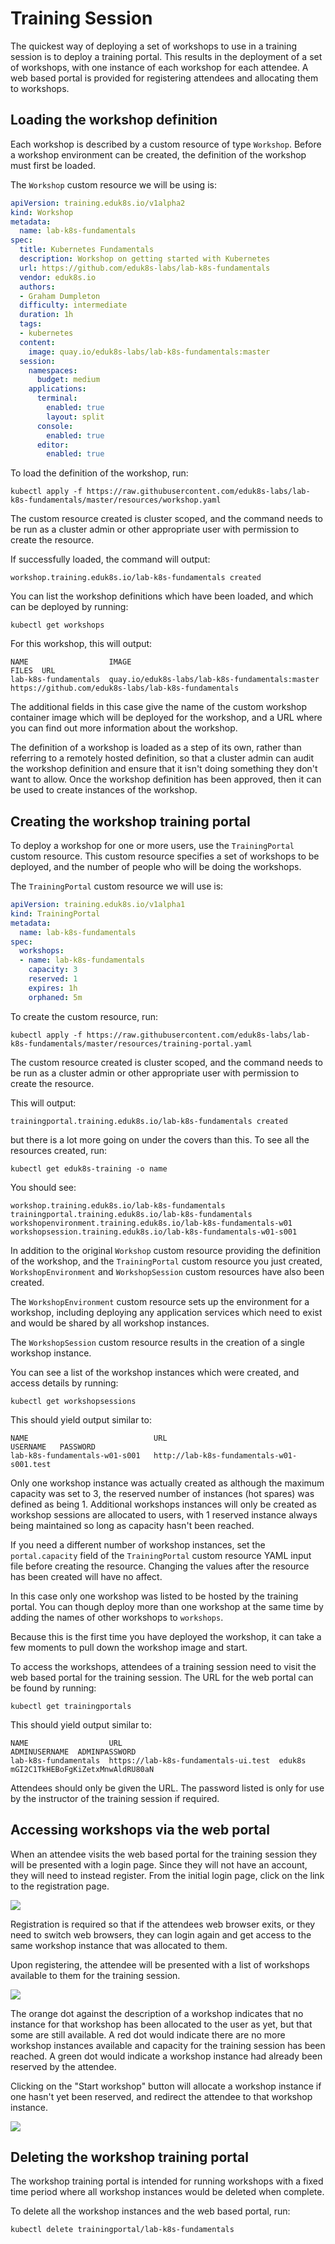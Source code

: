Training Session
================

The quickest way of deploying a set of workshops to use in a training session is to deploy a training portal. This results in the deployment of a set of workshops, with one instance of each workshop for each attendee. A web based portal is provided for registering attendees and allocating them to workshops.

Loading the workshop definition
-------------------------------

Each workshop is described by a custom resource of type ``Workshop``. Before a workshop environment can be created, the definition of the workshop must first be loaded.

The ``Workshop`` custom resource we will be using is:

```yaml
apiVersion: training.eduk8s.io/v1alpha2
kind: Workshop
metadata:
  name: lab-k8s-fundamentals
spec:
  title: Kubernetes Fundamentals
  description: Workshop on getting started with Kubernetes
  url: https://github.com/eduk8s-labs/lab-k8s-fundamentals
  vendor: eduk8s.io
  authors:
  - Graham Dumpleton
  difficulty: intermediate
  duration: 1h
  tags:
  - kubernetes
  content:
    image: quay.io/eduk8s-labs/lab-k8s-fundamentals:master
  session:
    namespaces:
      budget: medium
    applications:
      terminal:
        enabled: true
        layout: split
      console:
        enabled: true
      editor:
        enabled: true
```

To load the definition of the workshop, run:

```
kubectl apply -f https://raw.githubusercontent.com/eduk8s-labs/lab-k8s-fundamentals/master/resources/workshop.yaml
```

The custom resource created is cluster scoped, and the command needs to be run as a cluster admin or other appropriate user with permission to create the resource.

If successfully loaded, the command will output:

```
workshop.training.eduk8s.io/lab-k8s-fundamentals created
```

You can list the workshop definitions which have been loaded, and which can be deployed by running:

```
kubectl get workshops
```

For this workshop, this will output:

```
NAME                  IMAGE                                            FILES  URL
lab-k8s-fundamentals  quay.io/eduk8s-labs/lab-k8s-fundamentals:master         https://github.com/eduk8s-labs/lab-k8s-fundamentals
```

The additional fields in this case give the name of the custom workshop container image which will be deployed for the workshop, and a URL where you can find out more information about the workshop.

The definition of a workshop is loaded as a step of its own, rather than referring to a remotely hosted definition, so that a cluster admin can audit the workshop definition and ensure that it isn't doing something they don't want to allow. Once the workshop definition has been approved, then it can be used to create instances of the workshop.

Creating the workshop training portal
-------------------------------------

To deploy a workshop for one or more users, use the ``TrainingPortal`` custom resource. This custom resource specifies a set of workshops to be deployed, and the number of people who will be doing the workshops.

The ``TrainingPortal`` custom resource we will use is:

```yaml
apiVersion: training.eduk8s.io/v1alpha1
kind: TrainingPortal
metadata:
  name: lab-k8s-fundamentals
spec:
  workshops:
  - name: lab-k8s-fundamentals
    capacity: 3
    reserved: 1
    expires: 1h
    orphaned: 5m
```

To  create the custom resource, run:

```
kubectl apply -f https://raw.githubusercontent.com/eduk8s-labs/lab-k8s-fundamentals/master/resources/training-portal.yaml
```

The custom resource created is cluster scoped, and the command needs to be run as a cluster admin or other appropriate user with permission to create the resource.

This will output:

```
trainingportal.training.eduk8s.io/lab-k8s-fundamentals created
```

but there is a lot more going on under the covers than this. To see all the resources created, run:

```
kubectl get eduk8s-training -o name
```

You should see:

```
workshop.training.eduk8s.io/lab-k8s-fundamentals
trainingportal.training.eduk8s.io/lab-k8s-fundamentals
workshopenvironment.training.eduk8s.io/lab-k8s-fundamentals-w01
workshopsession.training.eduk8s.io/lab-k8s-fundamentals-w01-s001
```

In addition to the original ``Workshop`` custom resource providing the definition of the workshop, and the ``TrainingPortal`` custom resource you just created, ``WorkshopEnvironment`` and ``WorkshopSession`` custom resources have also been created.

The ``WorkshopEnvironment`` custom resource sets up the environment for a workshop, including deploying any application services which need to exist and would be shared by all workshop instances.

The ``WorkshopSession`` custom resource results in the creation of a single workshop instance.

You can see a list of the workshop instances which were created, and access details by running:

```
kubectl get workshopsessions
```

This should yield output similar to:

```
NAME                            URL                                         USERNAME   PASSWORD
lab-k8s-fundamentals-w01-s001   http://lab-k8s-fundamentals-w01-s001.test
```

Only one workshop instance was actually created as although the maximum capacity was set to 3, the reserved number of instances (hot spares) was defined as being 1. Additional workshops instances will only be created as workshop sessions are allocated to users, with 1 reserved instance always being maintained so long as capacity hasn't been reached.

If you need a different number of workshop instances, set the ``portal.capacity`` field of the ``TrainingPortal`` custom resource YAML input file before creating the resource. Changing the values after the resource has been created will have no affect.

In this case only one workshop was listed to be hosted by the training portal. You can though deploy more than one workshop at the same time by adding the names of other workshops to ``workshops``.

Because this is the first time you have deployed the workshop, it can take a few moments to pull down the workshop image and start.

To access the workshops, attendees of a training session need to visit the web based portal for the training session. The URL for the web portal can be found by running:

```
kubectl get trainingportals
```

This should yield output similar to:

```
NAME                  URL                                   ADMINUSERNAME  ADMINPASSWORD
lab-k8s-fundamentals  https://lab-k8s-fundamentals-ui.test  eduk8s         mGI2C1TkHEBoFgKiZetxMnwAldRU80aN
```

Attendees should only be given the URL. The password listed is only for use by the instructor of the training session if required.

Accessing workshops via the web portal
--------------------------------------

When an attendee visits the web based portal for the training session they will be presented with a login page. Since they will not have an account, they will need to instead register. From the initial login page, click on the link to the registration page.

![](portal-registration.png)

Registration is required so that if the attendees web browser exits, or they need to switch web browsers, they can login again and get access to the same workshop instance that was allocated to them.

Upon registering, the attendee will be presented with a list of workshops available to them for the training session.

![](portal-catalog.png)

The orange dot against the description of a workshop indicates that no instance for that workshop has been allocated to the user as yet, but that some are still available. A red dot would indicate there are no more workshop instances available and capacity for the training session has been reached. A green dot would indicate a workshop instance had already been reserved by the attendee.

Clicking on the "Start workshop" button will allocate a workshop instance if one hasn't yet been reserved, and redirect the attendee to that workshop instance.

![](../project-details/dashboard-terminal.png)

Deleting the workshop training portal
-------------------------------------

The workshop training portal is intended for running workshops with a fixed time period where all workshop instances would be deleted when complete.

To delete all the workshop instances and the web based portal, run:

```
kubectl delete trainingportal/lab-k8s-fundamentals
```
